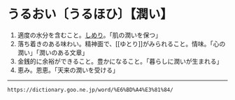 # うるおい〔うるほひ〕【潤い】

1. 適度の水分を含むこと。[しめり](しめる（湿る）)。「肌の潤いを保つ」
2. 落ち着きのある味わい。精神面で、[[ゆとり]]がみられること。情味。「心の潤い」「潤いのある文章」
3. 金銭的に余裕ができること。豊かになること。「暮らしに潤いが生まれる」
4. 恵み。恩恵。「天来の潤いを受ける」

---
`https://dictionary.goo.ne.jp/word/%E6%BD%A4%E3%81%84/`